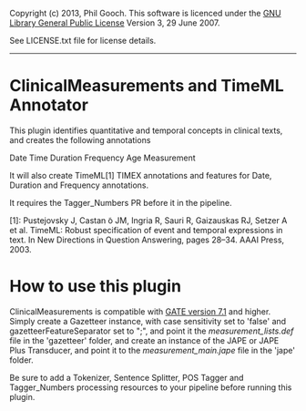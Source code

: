 Copyright (c) 2013, Phil Gooch. 
This software is licenced under the [GNU Library General Public License](http://www.gnu.org/copyleft/gpl.html) Version 3, 29 June 2007.

See LICENSE.txt file for license details.

* * * *


ClinicalMeasurements and TimeML Annotator
================================================

This plugin identifies quantitative and temporal concepts in clinical texts, and creates the following annotations

Date
Time
Duration
Frequency
Age
Measurement

It will also create TimeML[1] TIMEX annotations and features for Date, Duration and Frequency annotations.

It requires the Tagger_Numbers PR before it in the pipeline.

[1]: Pustejovsky J, Castan ̃o JM, Ingria R, Sauri R, Gaizauskas RJ, Setzer A et al. TimeML: Robust specification of event and temporal expressions in text. In New Directions in Question Answering, pages 28–34. AAAI Press, 2003.

How to use this plugin
=======================

ClinicalMeasurements is compatible with [GATE version 7.1](http://www.gate.ac.uk/) and higher. 
Simply create a Gazetteer instance, with case sensitivity set to 'false' and gazetteerFeatureSeparator set to ";", 
and point it the _measurement\_lists.def_ file in the 'gazetteer' folder, 
and create an instance of the JAPE or JAPE Plus Transducer, and point it to the _measurement\_main.jape_ file in the 'jape' folder.

Be sure to add a Tokenizer, Sentence Splitter, POS Tagger and Tagger_Numbers processing resources to your pipeline before running this plugin.

